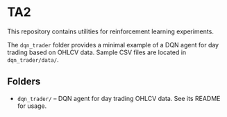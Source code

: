 # TA2

This repository contains utilities for reinforcement learning experiments.

The `dqn_trader` folder provides a minimal example of a DQN agent for day
trading based on OHLCV data. Sample CSV files are located in
`dqn_trader/data/`.

## Folders

- `dqn_trader/` – DQN agent for day trading OHLCV data. See its README for usage.

